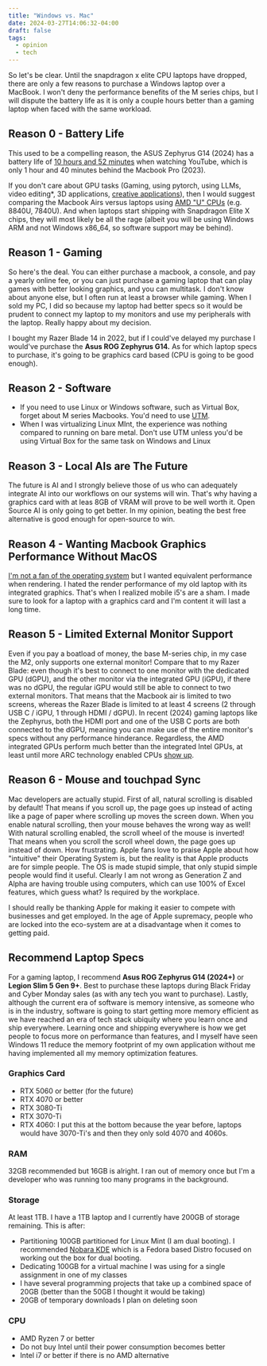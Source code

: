 ```yaml
---
title: "Windows vs. Mac"
date: 2024-03-27T14:06:32-04:00
draft: false
tags:
  - opinion
  - tech
---
```


So let's be clear. Until the snapdragon x elite CPU laptops have dropped, there are only a few reasons to purchase a Windows laptop over a MacBook. I won't deny the performance benefits of the M series chips, but I will dispute the battery life as it is only a couple hours better than a gaming laptop when faced with the same workload.

## Reason 0 - Battery Life

This used to be a compelling reason, the ASUS Zephyrus G14 (2024) has a battery life of [10 hours and 52 minutes]((https://youtu.be/-i7ocqfFrOk?si=wKmEd8LSttdJW-gc&t=420)) when watching YouTube, which is only 1 hour and 40 minutes behind the Macbook Pro (2023).

If you don't care about GPU tasks (Gaming, using pytorch, using LLMs, video editing\*, 3D applications, [creative applications](https://www.nvidia.com/en-us/accelerated-applications/?filter=eyJ3b3JrbG9hZHMiOlsiQ29udGVudCBDcmVhdGlvbiAvIFJlbmRlcmluZyJdfQ==)), then I would suggest comparing the Macbook Airs versus laptops using [AMD "U" CPUs](https://www.amd.com/en/products/processors/laptop/ryzen.html#portfolio) (e.g. 8840U, 7840U). And when laptops start shipping with Snapdragon Elite X chips, they will most likely be all the rage (albeit you will be using Windows ARM and not Windows x86_64, so software support may be behind).

## Reason 1 - Gaming

So here's the deal. You can either purchase a macbook, a console, and pay a yearly online fee, or you can just purchase a gaming laptop that can play games with better looking graphics, and you can multitask. I don't know about anyone else, but I often run at least a browser while gaming. When I sold my PC, I did so because my laptop had better specs so it would be prudent to connect my laptop to my monitors and use my peripherals with the laptop. Really happy about my decision.

I bought my Razer Blade 14 in 2022, but if I could've delayed my purchase I would've purchase the **Asus ROG Zephyrus G14.** As for which laptop specs to purchase, it's going to be graphics card based (CPU is going to be good enough).

## Reason 2 - Software

- If you need to use Linux or Windows software, such as Virtual Box, forget about M series Macbooks. You'd need to use [UTM](https://mac.getutm.app/).
- When I was virtualizing Linux MInt, the experience was nothing compared to running on bare metal. Don't use UTM unless you'd be using Virtual Box for the same task on Windows and Linux

## Reason 3 - Local AIs are The Future

The future is AI and I strongly believe those of us who can adequately integrate AI into our workflows on our systems will win. That's why having a graphics card with at leas 8GB of VRAM will prove to be well worth it. Open Source AI is only going to get better. In my opinion, beating the best free alternative is good enough for open-source to win.

## Reason 4 - Wanting Macbook Graphics Performance Without MacOS

[I'm not a fan of the operating system](/posts/macos-sucks) but I wanted equivalent performance when rendering. I hated the render performance of my old laptop with its integrated graphics. That's when I realized mobile i5's are a sham. I made sure to look for a laptop with a graphics card and I'm content it will last a long time.

## Reason 5 - Limited External Monitor Support

Even if you pay a boatload of money, the base M-series chip, in my case the M2, only supports one external monitor! Compare that to my Razer Blade: even though it's best to connect to one monitor with the dedicated GPU (dGPU), and the other monitor via the integrated GPU (iGPU), if there was no dGPU, the regular iGPU would still be able to connect to two external monitors. That means that the Macbook air is limited to two screens, whereas the Razer Blade is limited to at least 4 screens (2 through USB C / iGPU, 1 through HDMI / dGPU). In recent (2024) gaming laptops like the Zephyrus, both the HDMI port and one of the USB C ports are both connected to the dGPU, meaning you can make use of the entire monitor's specs without any performance hinderance. Regardless, the AMD integrated GPUs perform much better than the integrated Intel GPUs, at least until more ARC technology enabled CPUs [show up](https://www.acer.com/us-en/laptops/swift/swift-go-16#filterHeader).

## Reason 6 - Mouse and touchpad Sync

Mac developers are actually stupid. First of all, natural scrolling is disabled by default! That means if you scroll up, the page goes up instead of acting like a page of paper where scrolling up moves the screen down. When you enable natural scrolling, then your mouse behaves the wrong way as well! With natural scrolling enabled, the scroll wheel of the mouse is inverted! That means when you scroll the scroll wheel down, the page goes up instead of down. How frustrating. Apple fans love to praise Apple about how "intuitive" their Operating System is, but the reality is that Apple products are for simple people. The OS is made stupid simple, that only stupid simple people would find it useful. Clearly I am not wrong as Generation Z and Alpha are having trouble using computers, which can use 100% of Excel features, which guess what? Is required by the workplace.

I should really be thanking Apple for making it easier to compete with businesses and get employed. In the age of Apple supremacy, people who are locked into the eco-system are at a disadvantage when it comes to getting paid.

## Recommend Laptop Specs

For a gaming laptop, I recommend  **Asus ROG Zephyrus G14 (2024+)** or **Legion Slim 5 Gen 9+**. Best to purchase these laptops during Black Friday and Cyber Monday sales (as with any tech you want to purchase). Lastly, although the current era of software is memory intensive, as someone who is in the industry, software is going to start getting more memory efficient as we have reached an era of tech stack ubiquity where you learn once and ship everywhere. Learning once and shipping everywhere is how we get people to focus more on performance than features, and I myself have seen Windows 11 reduce the memory footprint of my own application without me having implemented all my memory optimization features.

### Graphics Card

- RTX 5060 or better (for the future)
- RTX 4070 or better
- RTX 3080-Ti
- RTX 3070-Ti
- RTX 4060: I put this at the bottom because the year before, laptops would have 3070-Ti's and then they only sold 4070 and 4060s.

### RAM

32GB recommended but 16GB is alright. I ran out of memory once but I'm a developer who was running too many programs in the background.

### Storage

At least 1TB. I have a 1TB laptop and I currently have 200GB of storage remaining. This is after:

- Partitioning 100GB partitioned for Linux Mint (I am dual booting). I recommended [Nobara KDE](https://blog.elijahlopez.ca/posts/linux-tips/#which-distro-should-i-use) which is a Fedora based Distro focused on working out the box for dual booting.
- Dedicating 100GB for a virtual machine I was using for a single assignment in one of my classes
- I have several programming projects that take up a combined space of 20GB (better than the 50GB I thought it would be taking)
- 20GB of temporary downloads I plan on deleting soon

### CPU

- AMD Ryzen 7 or better
- Do not buy Intel until their power consumption becomes better
- Intel i7 or better if there is no AMD alternative

